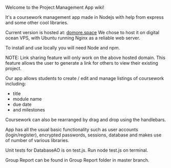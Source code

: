 Welcome to the Project Management App wiki!

It's a coursework management app made in Nodejs with help from express and some other cool libraries.

Current version is hosted at: [domore.space](https://domore.space) 
We chose to host it on digital ocean VPS, with Ubuntu running Nginx as a reliable web server. 

To install and use locally you will need Node and npm.

NOTE: Link sharing feature will only work on the above hosted domain. This feature allows the user to generate a link for others to view their existing project.

Our app allows students to create / edit and manage listings of coursework including:

* title
* module name
* due date
* and milestones

Coursework can also be rearranged by drag and drop using the handlebars. 

App has all the usual basic functionality such as user accounts (login/register), encrypted passwords, sessions, database and makes use of number of various libraries. 

Unit tests for DatabaseAO is on test.js. Run node test.js on terminal.

Group Report can be found in Group Report folder in master branch. 
